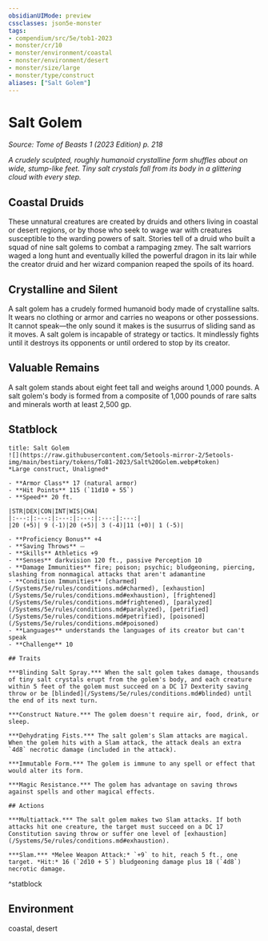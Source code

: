 ```yaml
---
obsidianUIMode: preview
cssclasses: json5e-monster
tags:
- compendium/src/5e/tob1-2023
- monster/cr/10
- monster/environment/coastal
- monster/environment/desert
- monster/size/large
- monster/type/construct
aliases: ["Salt Golem"]
---
```

# Salt Golem
*Source: Tome of Beasts 1 (2023 Edition) p. 218*  

*A crudely sculpted, roughly humanoid crystalline form shuffles about on wide, stump-like feet. Tiny salt crystals fall from its body in a glittering cloud with every step.*

## Coastal Druids

These unnatural creatures are created by druids and others living in coastal or desert regions, or by those who seek to wage war with creatures susceptible to the warding powers of salt. Stories tell of a druid who built a squad of nine salt golems to combat a rampaging zmey. The salt warriors waged a long hunt and eventually killed the powerful dragon in its lair while the creator druid and her wizard companion reaped the spoils of its hoard.

## Crystalline and Silent

A salt golem has a crudely formed humanoid body made of crystalline salts. It wears no clothing or armor and carries no weapons or other possessions. It cannot speak—the only sound it makes is the susurrus of sliding sand as it moves. A salt golem is incapable of strategy or tactics. It mindlessly fights until it destroys its opponents or until ordered to stop by its creator.

## Valuable Remains

A salt golem stands about eight feet tall and weighs around 1,000 pounds. A salt golem's body is formed from a composite of 1,000 pounds of rare salts and minerals worth at least 2,500 gp.

## Statblock

```ad-statblock
title: Salt Golem
![](https://raw.githubusercontent.com/5etools-mirror-2/5etools-img/main/bestiary/tokens/ToB1-2023/Salt%20Golem.webp#token)
*Large construct, Unaligned*

- **Armor Class** 17 (natural armor)
- **Hit Points** 115 (`11d10 + 55`)
- **Speed** 20 ft.

|STR|DEX|CON|INT|WIS|CHA|
|:---:|:---:|:---:|:---:|:---:|:---:|
|20 (+5)| 9 (-1)|20 (+5)| 3 (-4)|11 (+0)| 1 (-5)|

- **Proficiency Bonus** +4
- **Saving Throws** ⏤
- **Skills** Athletics +9
- **Senses** darkvision 120 ft., passive Perception 10
- **Damage Immunities** fire; poison; psychic; bludgeoning, piercing, slashing from nonmagical attacks that aren't adamantine
- **Condition Immunities** [charmed](/Systems/5e/rules/conditions.md#charmed), [exhaustion](/Systems/5e/rules/conditions.md#exhaustion), [frightened](/Systems/5e/rules/conditions.md#frightened), [paralyzed](/Systems/5e/rules/conditions.md#paralyzed), [petrified](/Systems/5e/rules/conditions.md#petrified), [poisoned](/Systems/5e/rules/conditions.md#poisoned)
- **Languages** understands the languages of its creator but can't speak
- **Challenge** 10

## Traits

***Blinding Salt Spray.*** When the salt golem takes damage, thousands of tiny salt crystals erupt from the golem's body, and each creature within 5 feet of the golem must succeed on a DC 17 Dexterity saving throw or be [blinded](/Systems/5e/rules/conditions.md#blinded) until the end of its next turn.

***Construct Nature.*** The golem doesn't require air, food, drink, or sleep.

***Dehydrating Fists.*** The salt golem's Slam attacks are magical. When the golem hits with a Slam attack, the attack deals an extra `4d8` necrotic damage (included in the attack).

***Immutable Form.*** The golem is immune to any spell or effect that would alter its form.

***Magic Resistance.*** The golem has advantage on saving throws against spells and other magical effects.

## Actions

***Multiattack.*** The salt golem makes two Slam attacks. If both attacks hit one creature, the target must succeed on a DC 17 Constitution saving throw or suffer one level of [exhaustion](/Systems/5e/rules/conditions.md#exhaustion).

***Slam.*** *Melee Weapon Attack:* `+9` to hit, reach 5 ft., one target. *Hit:* 16 (`2d10 + 5`) bludgeoning damage plus 18 (`4d8`) necrotic damage.
```
^statblock

## Environment

coastal, desert